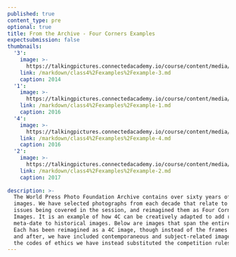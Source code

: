 ```yaml
---
published: true
content_type: pre
optional: true
title: From the Archive - Four Corners Examples
expectsubmission: false
thumbnails:
  '3':
    image: >-
      https://talkingpictures.connectedacademy.io/course/content/media/small/week4-example3.jpg
    link: /markdown/class4%2Fexamples%2Fexample-3.md
    caption: 2014
  '1':
    image: >-
      https://talkingpictures.connectedacademy.io/course/content/media/small/week4-example1.jpg
    link: /markdown/class4%2Fexamples%2Fexample-1.md
    caption: 2016
  '4':
    image: >-
      https://talkingpictures.connectedacademy.io/course/content/media/small/week4-example4.jpg
    link: /markdown/class4%2Fexamples%2Fexample-4.md
    caption: 2016
  '2':
    image: >-
      https://talkingpictures.connectedacademy.io/course/content/media/small/week4-example2.jpg
    link: /markdown/class4%2Fexamples%2Fexample-2.md
    caption: 2017
  
description: >-
  The World Press Photo Foundation Archive contains over sixty years of iconic
  images. We have selected photographs from each decade that relate to the
  issues being covered in the session, and reimagined them as Four Corners
  Images. It is an example of how 4C can be creatively adapted to add rich
  meta-date to historical images. Below are images that span the entire archive.
  Each has been reimagined as a 4C image, though instead of the frames before
  and after, we have included contemporaneous and subject-related images. For
  the codes of ethics we have instead substituted the competition rules
---
```

